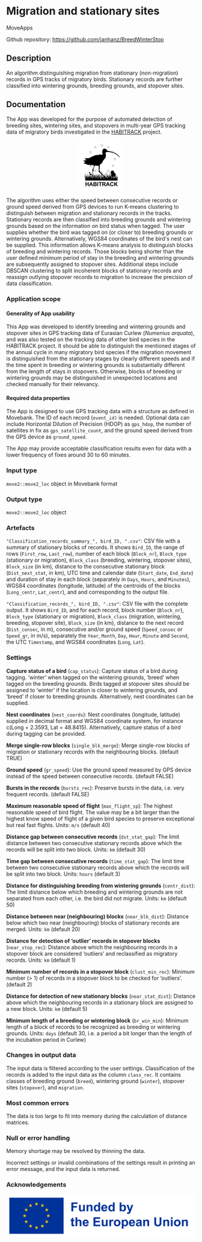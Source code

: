 # **Migration and stationary sites**

MoveApps

Github repository: <https://github.com/janhanz/BreedWinterStop>

## Description

An algorithm distinguishing migration from stationary (non-migration) records in GPS tracks of migratory birds. Stationary records are further classified into wintering grounds, breeding grounds, and stopover sites.

## Documentation

The App was developed for the purpose of automated detection of breeding sites, wintering sites, and stopovers in multi-year GPS tracking data of migratory birds investigated in the [HABITRACK](https://habitrack.eu/?lang=en) project.

<p align="center">

<img src="images/logo5.png" width="120"/>

</p>

The algorithm uses either the speed between consecutive records or ground speed derived from GPS devices to run K-means clustering to distinguish between migration and stationary records in the tracks. Stationary records are then classified into breeding grounds and wintering grounds based on the information on bird status when tagged. The user supplies whether the bird was tagged on (or closer to) breeding grounds or wintering grounds. Alternatively, WGS84 coordinates of the bird's nest can be supplied. This information allows K-means analysis to distinguish blocks of breeding and wintering records. Those blocks being shorter than the user defined minimum period of stay in the breeding and wintering grounds are subsequently assigned to stopover sites. Additional steps include DBSCAN clustering to split incoherent blocks of stationary records and reassign outlying stopover records to migration to increase the precision of data classification.

### Application scope

#### Generality of App usability

This App was developed to identify breeding and wintering grounds and stopover sites in GPS tracking data of Eurasian Curlew (*Numenius arquata*), and was also tested on the tracking data of other bird species in the HABITRACK project. It should be able to distinguish the mentioned stages of the annual cycle in many migratory bird species if the migration movement is distinguished from the stationary stages by clearly different speeds and if the time spent in breeding or wintering grounds is substantially different from the length of stays in stopovers. Otherwise, blocks of breeding or wintering grounds may be distinguished in unexpected locations and checked manually for their relevancy.

#### Required data properties

The App is designed to use GPS tracking data with a structure as defined in Movebank. The ID of each record (`event_id)` is needed. Optional data can include Horizontal Dilution of Precision (HDOP) as `gps_hdop`, the number of satellites in fix as `gps_satellite_count`, and the ground speed derived from the GPS device as `ground_speed`.

The App may provide acceptable classification results even for data with a lower frequency of fixes around 30 to 60 minutes.

### Input type

`move2::move2_loc` object in Movebank format

### Output type

`move2::move2_loc` object

### Artefacts

`"Classification_records_summary_", bird_ID, ".csv"`: CSV file with a summary of stationary blocks of records. It shows `Bird_ID`, the range of rows (`First_row`, `Last_row`), number of each block (`Block_nr`), `Block_type` (stationary or migration), `Block_class` (breeding, wintering, stopover sites), `Block_size` (in km), distance to the consecutive stationary block (`Dist_next_stat`, in km), UTC time and calendar date (`Start_date`, `End_date`) and duration of stay in each block (separately in `Days`, `Hours`, and `Minutes`), WGS84 coordinates (longitude, latitude) of the centroids of the blocks (`Long_centr`, `Lat_centr`), and and corresponding to the output file.

`"Classification_records_", bird_ID, ".csv"`: CSV file with the complete output. It shows `Bird_ID`, and for each record, block number (`Block_nr`), `Block_type` (stationary or migration), `Block_class` (migration, wintering, breeding, stopover site), `Block_size` (in km), distance to the next record (`Dist_consec`, in m), consecutive and/or ground speed (`Speed_consec` or `Speed_gr`, in m/s), separately the `Year`, `Month`, `Day`, `Hour`, `Minute` and `Second`, the UTC `Timestamp`, and WGS84 coordinates (`Long`, `Lat`).

### Settings

**Capture status of a bird** (`cap_status`): Capture status of a bird during tagging. ‘winter’ when tagged on the wintering grounds, ‘breed’ when tagged on the breeding grounds. Birds tagged at stopover sites should be assigned to ‘winter’ if the location is closer to wintering grounds, and ‘breed’ if closer to breeding grounds. Alternatively, nest coordinates can be supplied.

**Nest coordinates** (`nest_coords`): Nest coordinates (longitude, latitude) supplied in decimal format and WGS84 coordinate system, for instance c(Long = 2.3593, Lat = 48.8415). Alternatively, capture status of a bird during tagging can be provided.

**Merge single-row blocks** (`single_blk_merge`): Merge single-row blocks of migration or stationary records with the neighbouring blocks. (default TRUE)

**Ground speed** (`gr_speed`): Use the ground speed measured by GPS device instead of the speed between consecutive records. (default FALSE)

**Bursts in the records** (`bursts_rec`): Preserve bursts in the data, i.e. very frequent records. (default FALSE)

**Maximum reasonable speed of flight** (`max_flight_sp`): The highest reasonable speed of bird flight. The value may be a bit larger than the highest know speed of flight of a given bird species to preserve exceptional but real fast flights. Units: `m/s` (default 40)

**Distance gap between consecutive records** (`dst_stat_gap`): The limit distance between two consecutive stationary records above which the records will be split into two block. Units: `km` (default 30)

**Time gap between consecutive records** (`time_stat_gap`): The limit time between two consecutive stationary records above which the records will be split into two block. Units: `hours` (default 3)

**Distance for distinguishing breeding from wintering grounds** (`centr_dist`): The limit distance below which breeding and wintering grounds are not separated from each other, i.e. the bird did not migrate. Units: `km` (default 50)

**Distance between near (neighbouring) blocks** (`near_blk_dist`): Distance below which two near (neighbouring) blocks of stationary records are merged. Units: `km` (default 20)

**Distance for detection of ‘outlier’ records in stopover blocks** (`near_stop_rec`): Distance above which the neighbouring records in a stopover block are considered ‘outliers’ and reclassified as migratory records. Units: `km` (default 1)

**Minimum number of records in a stopover block** (`clust_min_rec`): Minimum number (\> 1) of records in a stopover block to be checked for ‘outliers’. (default 2)

**Distance for detection of new stationary blocks** (`near_stat_dist`): Distance above which the neighbouring records in a stationary block are assigned to a new block. Units: `km` (default 5)

**Minimum length of a breeding or wintering block** (`br_win_min`): Minimum length of a block of records to be recognized as breeding or wintering grounds. Units: `days` (default 30, i.e. a period a bit longer than the length of the incubation period in Curlew)

### Changes in output data

The input data is filtered according to the user settings. Classification of the records is added to the input data as the column `class_rec`. It contains classes of breeding ground (`breed`), wintering ground (`winter`), stopover sites (`stopover`), and `migration`.

### Most common errors

The data is too large to fit into memory during the calculation of distance matrices.

### Null or error handling

Memory shortage may be resolved by thinning the data.

Incorrect settings or invalid combinations of the settings result in printing an error message, and the input data is returned.

### Acknowledgements

<img src="images/EN_FundedbytheEU_RGB_POS.png" width="600"/>

